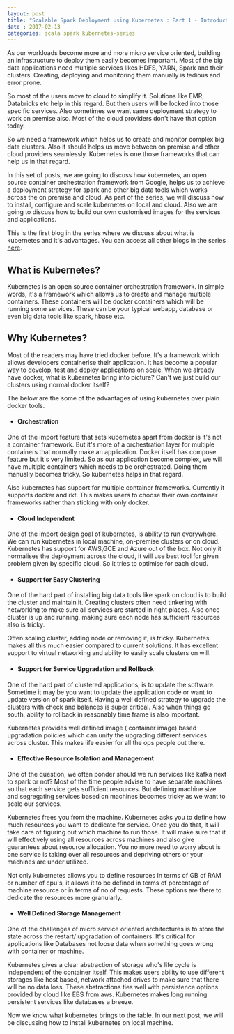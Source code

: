```yaml
---
layout: post
title: "Scalable Spark Deployment using Kubernetes : Part 1 - Introduction to Kubernetes" 
date : 2017-02-13
categories: scala spark kubernetes-series
---
```

As our workloads become more and more micro service oriented, building an infrastructure to deploy them easily 
becomes important. Most of the big data applications need multiple services likes HDFS, YARN, Spark  and their clusters.
Creating, deploying and monitoring them manually is tedious and error prone. 

So most of the users move to cloud to simplify it. Solutions like EMR, Databricks etc help in this regard. But then users will be locked into
those specific services. Also sometimes we want same deployment strategy to work on premise also. Most of the cloud providers don't have that option today.

So we need a framework which helps us to create and monitor complex big data clusters. Also it should helps us move between on premise and
other cloud providers seamlessly. Kubernetes is one those frameworks that can help us in that regard.

In this set of posts, we are going to discuss how kubernetes, an open source container orchestration framework from Google, helps us
to achieve a deployment strategy for spark and other big data tools which works across the on premise and cloud. As part of the series, we will 
discuss how to install, configure and scale kubernetes on local and cloud. Also we are going to discuss how to build our own customised images for the services and applications.

This is the first blog in the series where we discuss about what is kubernetes and it's advantages. You can access
all other blogs in the series [here](/categories/kubernetes-series/).

## What is Kubernetes?

Kubernetes is an open source container orchestration framework. In simple words, it's a framework which allows us
to create and manage multiple containers. These containers will be docker containers which will be running some services. 
These can be your typical webapp, database or even big data tools like spark, hbase etc.

## Why Kubernetes?

Most of the readers may have tried docker before. It's a framework which allows developers containerise their application. It has become a
popular way to develop, test and deploy applications on scale. When we already have docker, what is kubernetes bring into picture? Can't we 
just build our clusters using normal docker itself?

The below are the some of the advantages of using kubernetes over plain docker tools.

* #### Orchestration

One of the import feature that sets kubernetes apart from docker is it's not a container framework. But it's more of a orchestration layer for multiple containers
that normally make an application. Docker itself has compose feature but it's very limited. So as our application become complex, we will have
multiple containers which needs to be orchestrated. Doing them manually becomes tricky. So kubernetes helps in that regard.

Also kubernetes has support for multiple container frameworks. Currently it supports docker and rkt. This makes users
to choose their own container frameworks rather than sticking with only docker.

* #### Cloud Independent

One of the import design goal of kubernetes, is ability to run everywhere. We can run kubernetes in local machine, on-premise clusters or on cloud.
Kubernetes has support for AWS,GCE and Azure out of the box. Not only it normalises the deployment across the cloud, it will use best tool for given
problem given by specific cloud. So it tries to optimise for each cloud.

* #### Support for Easy Clustering 

One of the hard part of installing big data tools like spark on cloud is to build the cluster and maintain it. Creating clusters often need tinkering with networking to make sure all services are started in right places. Also once cluster is up and running, making sure each node has sufficient resources also is tricky.

Often scaling cluster, adding node or removing it, is tricky. Kubernetes makes all this much easier compared to current solutions. It has excellent support to
virtual networking and ability to easily scale clusters on will.

* #### Support for Service Upgradation and Rollback

One of the hard part of clustered applications, is to update the software. Sometime it may be you want to update the application code or want to update version of
spark itself. Having a well defined strategy to upgrade the clusters with check and balances is super critical. Also when things go south, ability to rollback 
in reasonably time frame is also important.

Kubernetes provides well defined image ( container image) based upgradation policies which can unify the upgrading different services across cluster. This makes
life easier for all the ops people out there.

* #### Effective Resource Isolation and Management

One of the question, we often ponder should we run services like kafka next to spark or not? Most of the time people advise to have separate machines
so that each service gets sufficient resources. But defining machine size and segregating services based on machines becomes tricky as we want to scale our
services.

Kubernetes frees you from the machine. Kubernetes asks you to define how much resources you want to dedicate for service. Once you do that, it will take care
of figuring out which machine to run those. It will make sure that it will effectively using all resources across machines and also give guarantees about resource
allocation. You no more need to worry about is one service is taking over all resources and depriving others or your machines are under utilized.

Not only kubernetes allows you to define resources In terms of GB of RAM or number of cpu's, it allows it to be defined in terms of percentage of machine resource or
in terms of no of requests. These options are there to dedicate the resources more granularly.

* #### Well Defined Storage Management

One of the challenges of micro service oriented architectures is to store the state across the restart/ upgradation of containers. It's critical for applications like Databases not loose data when something goes wrong with container or machine.

Kubernetes gives a clear abstraction of storage who's life cycle is independent of the container itself. This makes users ability to use different storages like host based, network attached drives to make sure that there will be no data loss. These abstractions ties well with persistence options provided by cloud like EBS from aws. Kubernetes makes long running persistent services like databases a breeze.

Now we know what kubernetes brings to the table. In our next post, we will be discussing how to install kubernetes on local machine. 


